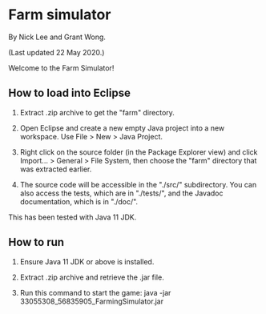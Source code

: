 # Farm simulator

By Nick Lee and Grant Wong.

(Last updated 22 May 2020.)

Welcome to the Farm Simulator!

## How to load into Eclipse

1. Extract .zip archive to get the "farm" directory.

2. Open Eclipse and create a new empty Java project into a new workspace.
   Use File > New > Java Project.

3. Right click on the source folder (in the Package Explorer view) and
   click Import... > General > File System, then choose the "farm"
   directory that was extracted earlier.

4. The source code will be accessible in the "./src/" subdirectory.
   You can also access the tests, which are in "./tests/", and the
   Javadoc documentation, which is in "./doc/".

This has been tested with Java 11 JDK.

## How to run

1. Ensure Java 11 JDK or above is installed.

2. Extract .zip archive and retrieve the .jar file.

3. Run this command to start the game:
java -jar 33055308_56835905_FarmingSimulator.jar